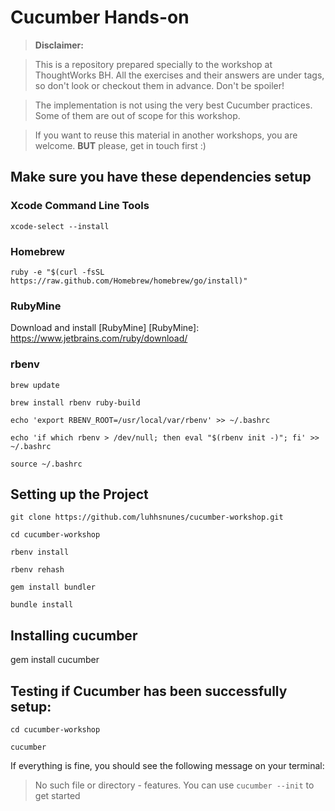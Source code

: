 # Cucumber Hands-on

> **Disclaimer:**

> This is a repository prepared specially to the workshop at ThoughtWorks BH. All the exercises and their answers are under tags, so don't look or checkout them in advance. Don't be spoiler!

> The implementation is not using the very best Cucumber practices. Some of them are out of scope for this workshop.

> If you want to reuse this material in another workshops, you are welcome. **BUT** please, get in touch first :)



## Make sure you have these dependencies setup

### Xcode Command Line Tools
`xcode-select --install`

### Homebrew
`ruby -e "$(curl -fsSL https://raw.github.com/Homebrew/homebrew/go/install)"`

### RubyMine
Download and install [RubyMine]
[RubyMine]: https://www.jetbrains.com/ruby/download/

### rbenv
`brew update`

`brew install rbenv ruby-build`

`echo 'export RBENV_ROOT=/usr/local/var/rbenv' >> ~/.bashrc`

`echo 'if which rbenv > /dev/null; then eval "$(rbenv init -)"; fi' >> ~/.bashrc`

`source ~/.bashrc`

## Setting up the Project
`git clone https://github.com/luhhsnunes/cucumber-workshop.git`

`cd cucumber-workshop`

`rbenv install`

`rbenv rehash`

`gem install bundler`

`bundle install`

## Installing cucumber

gem install cucumber

## Testing if Cucumber has been successfully setup:
`cd cucumber-workshop`

`cucumber`

If everything is fine, you should see the following message on your terminal:

> No such file or directory - features. You can use `cucumber --init` to get started
